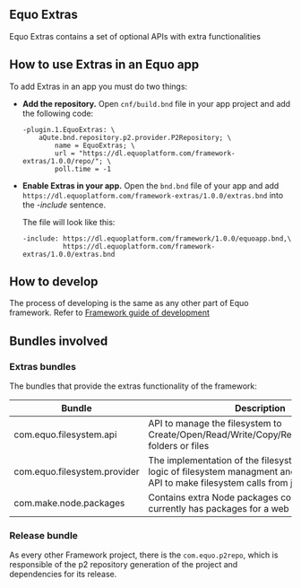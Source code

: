 ## Equo Extras

Equo Extras contains a set of optional APIs with extra functionalities

## How to use Extras in an Equo app

To add Extras in an app you must do two things:

* **Add the repository.** Open `cnf/build.bnd` file in your app project and add the following code:

    ```
    -plugin.1.EquoExtras: \
        aQute.bnd.repository.p2.provider.P2Repository; \
            name = EquoExtras; \
            url = "https://dl.equoplatform.com/framework-extras/1.0.0/repo/"; \
            poll.time = -1
    ```

* **Enable Extras in your app.** Open the `bnd.bnd` file of your app and add `https://dl.equoplatform.com/framework-extras/1.0.0/extras.bnd` into the _-include_ sentence.

    The file will look like this:

    ```
    -include: https://dl.equoplatform.com/framework/1.0.0/equoapp.bnd,\
	          https://dl.equoplatform.com/framework-extras/1.0.0/extras.bnd
    ```

## How to develop

The process of developing is the same as any other part of Equo framework. Refer to [Framework guide of development](https://gitlab.com/maketechnology/equo/framework#developing-the-equo-framework)

## Bundles involved

### Extras bundles

The bundles that provide the extras functionality of the framework:

| Bundle | Description |
| ----------- | ----------- |
| com.equo.filesystem.api| API to manage the filesystem to Create/Open/Read/Write/Copy/Rename/Move/Delete folders or files |
| com.equo.filesystem.provider | The implementation of the filesystem API. Has the logic of filesystem managment and contributes a js API to make filesystem calls from javascript | 
| com.make.node.packages | Contains extra Node packages components. It currently has packages for a web toolbar creation | 

### Release bundle

As every other Framework project, there is the `com.equo.p2repo`, which is responsible of the p2 repository generation of the project and dependencies for its release.